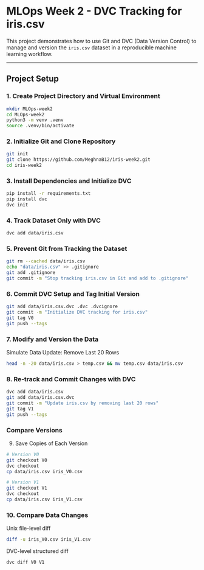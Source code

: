 # MLOps Week 2 - DVC Tracking for iris.csv

This project demonstrates how to use Git and DVC (Data Version Control) to manage and version the `iris.csv` dataset in a reproducible machine learning workflow.

---

##  Project Setup

### 1. Create Project Directory and Virtual Environment

```bash
mkdir MLOps-week2
cd MLOps-week2
python3 -m venv .venv
source .venv/bin/activate
```

### 2. Initialize Git and Clone Repository

```bash
git init
git clone https://github.com/MeghnaB12/iris-week2.git
cd iris-week2
```

### 3. Install Dependencies and Initialize DVC

```bash
pip install -r requirements.txt
pip install dvc
dvc init
```

### 4. Track Dataset Only with DVC

```bash
dvc add data/iris.csv
```

### 5. Prevent Git from Tracking the Dataset

```bash
git rm --cached data/iris.csv
echo "data/iris.csv" >> .gitignore
git add .gitignore
git commit -m "Stop tracking iris.csv in Git and add to .gitignore"
```

### 6. Commit DVC Setup and Tag Initial Version

```bash
git add data/iris.csv.dvc .dvc .dvcignore
git commit -m "Initialize DVC tracking for iris.csv"
git tag V0
git push --tags
```

### 7. Modify and Version the Data
Simulate Data Update: Remove Last 20 Rows

```bash
head -n -20 data/iris.csv > temp.csv && mv temp.csv data/iris.csv
```

### 8. Re-track and Commit Changes with DVC

```bash
dvc add data/iris.csv
git add data/iris.csv.dvc
git commit -m "Update iris.csv by removing last 20 rows"
git tag V1
git push --tags
```

### Compare Versions

9. Save Copies of Each Version

```bash
# Version V0
git checkout V0
dvc checkout
cp data/iris.csv iris_V0.csv

# Version V1
git checkout V1
dvc checkout
cp data/iris.csv iris_V1.csv

```

### 10. Compare Data Changes
 Unix file-level diff

```bash
diff -u iris_V0.csv iris_V1.csv
```

DVC-level structured diff

```bash
dvc diff V0 V1
```
